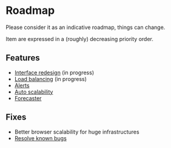 # Roadmap

Please consider it as an indicative roadmap, things can change.

Item are expressed in a (roughly) decreasing priority order.

## Features

- [Interface redesign](https://xen-orchestra.com/blog/announcing-xen-orchestra-5-x/) (in progress)
- [Load balancing](load_balancing.md) (in progress)
- [Alerts](alerts.md)
- [Auto scalability](auto_scalability.md)
- [Forecaster](forecaster.md)


## Fixes

- Better browser scalability for huge infrastructures
- [Resolve known bugs](https://github.com/vatesfr/xo/blob/master/doc/known_bugs/README.md)
